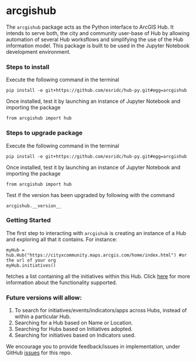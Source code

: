 # arcgishub
The `arcgishub` package acts as the Python interface to ArcGIS Hub. It intends to serve both, the city and community user-base of Hub by allowing automation of several Hub worksflows and simplifying the use of the Hub information model.
This package is built to be used in the Jupyter Notebook development environment. 

### Steps to install

Execute the following command in the terminal

``` pip install -e git+https://github.com/esridc/hub-py.git#egg=arcgishub ```

Once installed, test it by launching an instance of Jupyter Notebook and importing the package

``` from arcgishub import hub ```


### Steps to upgrade package

Execute the following command in the terminal

``` pip install -e git+https://github.com/esridc/hub-py.git#egg=arcgishub ```

Once installed, test it by launching an instance of Jupyter Notebook and importing the package

``` from arcgishub import hub ```

Test if the version has been upgraded by following with the command

``` arcgishub.__version__ ```

### Getting Started

The first step to interacting with `arcgishub` is creating an instance of a Hub and exploring all that it contains.
For instance:

```  
myHub = hub.Hub("https://cityxcommunity.maps.arcgis.com/home/index.html") #or the url of your org
myHub.initiatives()
```

fetches a list containing all the initiatives within this Hub. Click [here](https://github.com/esridc/hub-py/wiki/Implemented-methods-and-its-usage) for more information about the functionality supported.


### Future versions will allow:

1. To search for initiatives/events/indicators/apps across Hubs, instead of within a particular Hub.
2. Searching for a Hub based on Name or Location.
3. Searching for Hubs based on Initiatives adopted.
4. Searching for initiatives based on Indicators used.

We encourage you to provide feedback/issues in implementation, under GitHub [issues](https://github.com/esridc/hub-py/issues) for this repo.

